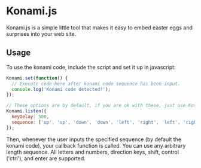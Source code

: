 Konami.js
=========

Konami.js is a simple little tool that makes it easy to embed easter eggs and surprises into your web site.

Usage
-----

To use the konami code, include the script and set it up in javascript:

```js
Konami.set(function() {
  // Execute code here after konami code sequence has been input.
  console.log('Konami code detected!');
});

// These options are by default, if you are ok with these, just use Konami.listen();
Konami.listen({
  keyDelay: 500,
  sequence: ['up', 'up', 'down', 'down', 'left', 'right', 'left', 'right', 'b', 'a', 'enter']
});
```

Then, whenever the user inputs the specified sequence (by default the konami code), your callback function
is called. You can use any arbitrary length sequence. All letters and numbers, direction keys, shift, control ('ctrl'), and enter are supported.

